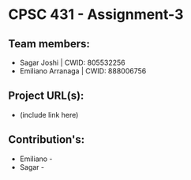 # CPSC 431 - Assignment-3

## Team members:
- Sagar Joshi | CWID: 805532256
- Emiliano Arranaga | CWID: 888006756

## Project URL(s):
- (include link here)

## Contribution's:
- Emiliano -
- Sagar - 
